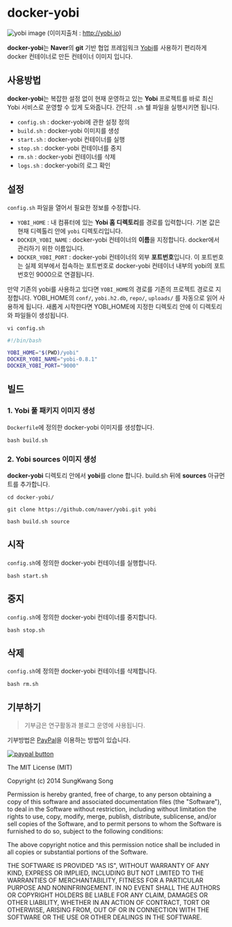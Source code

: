 # docker-yobi


![yobi image](http://assets.hibrainapps.net/images/rest/data/484?size=full&m=1435125394)
(이미지출처 : http://yobi.io)

**docker-yobi**는 **Naver**의 **git** 기반 협업 프레임워크 [Yobi](http://yobi.io)를 사용하기 편리하게 docker 컨테이너로 만든 컨테이너 이미지 입니다.

## 사용방법

**docker-yobi**는 복잡한 설정 없이 현재 운영하고 있는 **Yobi** 프로젝트를 바로 최신 Yobi 서비스로 운영할 수 있게 도와줍니다. 간단히 `.sh` 쉘 파일을 실행시키면 됩니다.

* `config.sh` : docker-yobi에 관한 설정 정의
* `build.sh` : docker-yobi 이미지를 생성
* `start.sh` : docker-yobi 컨테이너를 실행
* `stop.sh` : docker-yobi 컨테이너를 중지
* `rm.sh` : docker-yobi 컨테이너를 삭제
* `logs.sh` : docker-yobi의 로그 확인

## 설정

`config.sh` 파일을 열어서 필요한 정보를 수정합니다.
* `YOBI_HOME` : 내 컴퓨터에 있는 **Yobi 홈 디렉토리**를 경로를 입력합니다. 기본 값은 현재 디렉톨리 안에 `yobi` 디렉토리입니다.
* `DOCKER_YOBI_NAME` : docker-yobi 컨테이너의 **이름**을 지정합니다. docker에서 관리하기 위한 이름입니다.
* `DOCKER_YOBI_PORT` : docker-yobi 컨테이너의 외부 **포트번호**입니다. 이 포트번호는 실제 외부에서 접속하는 포트번호로 docker-yobi 컨테이너 내부의 yobi의 포트번호인 9000으로 연결됩니다.

만약 기존의 yobi를 사용하고 있다면 `YOBI_HOME`의 경로를 기존의 프로젝트 경로로 지정합니다. YOBI_HOME의 `conf/`, `yobi.h2.db`, `repo/`, `uploads/` 를 자동으로 읽어 사용하게 됩니다. 새롭게 시작한다면 YOBI_HOME에 지정한 디렉토리 안에 이 디렉토리와 파일들이 생성됩니다.

```
vi config.sh
```
```bash
#!/bin/bash

YOBI_HOME="$(PWD)/yobi"
DOCKER_YOBI_NAME="yobi-0.8.1"
DOCKER_YOBI_PORT="9000"
```

## 빌드

### 1. Yobi 풀 패키지 이미지 생성

`Dockerfile`에 정의한 docker-yobi 이미지를 생성합니다.

```
bash build.sh
```

### 2. Yobi sources 이미지 생성

**docker-yobi** 디렉토리 안에서 **yobi**를 clone 합니다. build.sh 뒤에 **sources** 아규먼트를 추가합니다.

```
cd docker-yobi/
```
```
git clone https://github.com/naver/yobi.git yobi
```
```
bash build.sh source
```


## 시작

`config.sh`에 정의한 docker-yobi 컨테이너를 실행합니다.

```
bash start.sh
```

## 중지

`config.sh`에 정의한 docker-yobi 컨테이너를 중지합니다.

```
bash stop.sh
```

## 삭제

`config.sh`에 정의한 docker-yobi 컨테이너를 삭제합니다.

```
bash rm.sh
```

## 기부하기

> 기부금은 연구활동과 블로그 운영에 사용됩니다.

기부방법은 [PayPal](https://www.paypal.com/cgi-bin/webscr?cmd=_donations&business=NR99D2BERKK8Y&lc=KR&item_name=donate%2esaltfactory%2enet&item_number=net%2esaltfactory%2edonate&currency_code=USD&bn=PP%2dDonationsBF%3abtn_donateCC_LG%2egif%3aNonHosted)을 이용하는 방법이 있습니다.

[![paypal button](https://www.paypalobjects.com/en_US/i/btn/btn_donateCC_LG.gif)](https://www.paypal.com/cgi-bin/webscr?cmd=_donations&business=NR99D2BERKK8Y&lc=KR&item_name=donate%2esaltfactory%2enet&item_number=net%2esaltfactory%2edonate&currency_code=USD&bn=PP%2dDonationsBF%3abtn_donateCC_LG%2egif%3aNonHosted)


The MIT License (MIT)

Copyright (c) 2014 SungKwang Song

Permission is hereby granted, free of charge, to any person obtaining a copy
of this software and associated documentation files (the "Software"), to deal
in the Software without restriction, including without limitation the rights
to use, copy, modify, merge, publish, distribute, sublicense, and/or sell
copies of the Software, and to permit persons to whom the Software is
furnished to do so, subject to the following conditions:

The above copyright notice and this permission notice shall be included in all
copies or substantial portions of the Software.

THE SOFTWARE IS PROVIDED "AS IS", WITHOUT WARRANTY OF ANY KIND, EXPRESS OR
IMPLIED, INCLUDING BUT NOT LIMITED TO THE WARRANTIES OF MERCHANTABILITY,
FITNESS FOR A PARTICULAR PURPOSE AND NONINFRINGEMENT. IN NO EVENT SHALL THE
AUTHORS OR COPYRIGHT HOLDERS BE LIABLE FOR ANY CLAIM, DAMAGES OR OTHER
LIABILITY, WHETHER IN AN ACTION OF CONTRACT, TORT OR OTHERWISE, ARISING FROM,
OUT OF OR IN CONNECTION WITH THE SOFTWARE OR THE USE OR OTHER DEALINGS IN THE
SOFTWARE.
